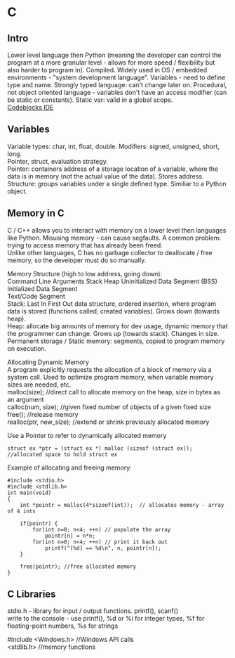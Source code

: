 # C    
## Intro   
Lower level language then Python (meaning the developer can control the program at a more granular level - allows for more speed / flexibility but also harder to program in). Compiled. Widely used in OS / embedded environments - "system development language". Variables - need to define type and name. Strongly typed language: can't change later on. Procedural, not object oriented language - variables don't have an access modifier (can be static or constants). Static var: valid in a global scope.       
[Codeblocks IDE](https://www.codeblocks.org/)    

## Variables   
Variable types: char, int, float, double. Modifiers: signed, unsigned, short, long.   
Pointer, struct, evaluation strategy.   
Pointer: containers address of a storage location of a variable, where the data is in memory (not the actual value of the data). Stores address.    
Structure: groups variables under a single defined type. Similiar to a Python object.     

## Memory in C     
C / C++ allows you to interact with memory on a lower level then languages like Python. Misusing memory - can cause segfaults. A common problem: trying to access memory that has already been freed.    
Unlike other languages, C has no garbage collector to deallocate / free memory, so the developer must do so manually.        

Memory Structure (high to low address, going down):     
    Command Line Arguments 
    Stack 
    Heap 
    Uninitialized Data Segment (BSS)   
    Initialized Data Segment   
    Text/Code Segment   
Stack: Last In First Out data structure, ordered insertion, where program data is stored (functions called, created variables). Grows down (towards heap).                          
Heap: allocate big amounts of memory for dev usage, dynamic memory that the programmer can change. Grows up (towards stack). Changes in size.           
Permanent storage / Static memory: segments, copied to program memory on execution.    

Allocating Dynamic Memory    
A program explicitly requests the allocation of a block of memory via a system call. Used to optimize program memory, when variable memory sizes are needed, etc.   
malloc(size); //direct call to allocate memory on the heap, size in bytes as an argument     
calloc(num, size); //given fixed number of objects of a given fixed size    
free(); //release memory   
realloc(ptr, new_size); //extend or shrink previously allocated memory   

Use a Pointer to refer to dynamically allocated memory   

    struct ex *ptr = (struct ex *) malloc (sizeof (struct ex));   //allocated space to hold struct ex    
Example of allocating and freeing memory:   

    #include <stdio.h>   
    #include <stdlib.h> 
    int main(void) 
    {
        int *pointr = malloc(4*sizeof(int));  // allocates memory - array of 4 ints   
    
        if(pointr) {
            for(int n=0; n<4; ++n) // populate the array
                pointr[n] = n*n;
            for(int n=0; n<4; ++n) // print it back out
                printf("[%d] == %d\n", n, pointr[n]);
        }
    
        free(pointr); //free allocated memory   
    }

## C Libraries    
stdio.h - library for input / output functions. printf(), scanf()     
write to the console - use printf(), %d or %i for integer types, %f for floating-point numbers, %s for strings   

#include <Windows.h>      //Windows API calls     
<stdlib.h>       //memory functions   

    
